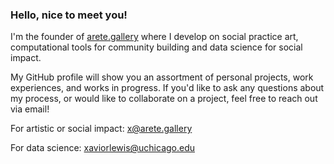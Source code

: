 ### Hello, nice to meet you!

I'm the founder of [arete.gallery](url) where I develop on social practice art, computational tools for community building and data science for social impact. 


My GitHub profile will show you an assortment of personal projects, work experiences, and works in progress. If you'd like to ask any questions about my process, or would like to collaborate on a project, feel free to reach out via email!



For artistic or social impact: x@arete.gallery

For data science: xaviorlewis@uchicago.edu
